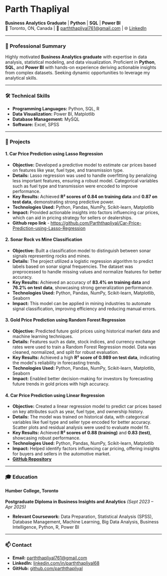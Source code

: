 # Parth Thapliyal  
**Business Analytics Graduate** | **Python** | **SQL** | **Power BI**  
📍 Toronto, ON, Canada | 📧 [parththapliyal761@gmail.com](mailto:parththapliyal761@gmail.com) | 🌐 [LinkedIn](https://www.linkedin.com/in/parththapliyal68)

---

### 📜 **Professional Summary**  
Highly motivated **Business Analytics graduate** with expertise in data analysis, statistical modeling, and data visualization. Proficient in **Python**, **SQL**, and **Power BI** with hands-on experience deriving actionable insights from complex datasets. Seeking dynamic opportunities to leverage my analytical skills.

---

### 🛠 **Technical Skills**  
- **Programming Languages:** Python, SQL, R  
- **Data Visualization:** Power BI, Matplotlib  
- **Database Management:** MySQL  
- **Software:** Excel, SPSS  

---

### 💼 **Projects**

#### **1. Car Price Prediction using Lasso Regression**  
- **Objective:** Developed a predictive model to estimate car prices based on features like year, fuel type, and transmission type.  
- **Details:** Lasso regression was used to handle overfitting by penalizing less important features, ensuring a robust model. Categorical variables such as fuel type and transmission were encoded to improve performance.  
- **Key Results:** Achieved **R² scores of 0.84 on training data** and **0.87 on test data**, demonstrating strong predictive power.  
- **Technologies Used:** Python, Pandas, NumPy, Scikit-learn, Matplotlib  
- **Impact:** Provided actionable insights into factors influencing car prices, which can aid in pricing strategy for sellers or dealerships.
- **Github repo link** - https://github.com/Parththapliyal/Car-Price-Prediction-using-Lasso-Regression 


#### **2. Sonar Rock vs Mine Classification**  
- **Objective:** Built a classification model to distinguish between sonar signals representing rocks and mines.  
- **Details:** The project utilized a logistic regression algorithm to predict labels based on sonar signal frequencies. The dataset was preprocessed to handle missing values and normalize features for better accuracy.  
- **Key Results:** Achieved an accuracy of **83.4% on training data** and **76.2% on test data**, showcasing strong generalization performance.  
- **Technologies Used:** Python, Pandas, NumPy, Scikit-learn, Matplotlib, Seaborn  
- **Impact:** This model can be applied in mining industries to automate signal classification, improving efficiency and reducing manual errors.   


#### **3. Gold Price Prediction using Random Forest Regression**  
- **Objective:** Predicted future gold prices using historical market data and machine learning techniques.  
- **Details:** Features such as date, stock indices, and currency exchange rates were used to train a Random Forest Regression model. Data was cleaned, normalized, and split for robust evaluation.  
- **Key Results:** Achieved a high **R² score of 0.989 on test data**, indicating the model's reliability in forecasting trends.  
- **Technologies Used:** Python, Pandas, NumPy, Scikit-learn, Matplotlib, Seaborn  
- **Impact:** Enabled better decision-making for investors by forecasting future trends in gold prices with high accuracy.  


#### **4. Car Price Prediction using Linear Regression**  
- **Objective:** Created a linear regression model to predict car prices based on key attributes such as year, fuel type, and ownership history.  
- **Details:** The model was trained on historical data, with categorical variables like fuel type and seller type encoded for better accuracy. Scatter plots and residual analysis were used to evaluate model fit.  
- **Key Results:** Achieved **R² scores of 0.88 (training)** and **0.83 (test)**, showcasing robust performance.  
- **Technologies Used:** Python, Pandas, NumPy, Scikit-learn, Matplotlib  
- **Impact:** Helped identify factors influencing car pricing, offering insights for buyers and sellers in the automotive market.  
- **[GitHub Repository](#)**  

---

### 🎓 **Education**  
#### Humber College, Toronto  
**Postgraduate Diploma in Business Insights and Analytics** *(Sept 2023 – Apr 2025)*  
- **Relevant Coursework:** Data Preparation, Statistical Analysis (SPSS), Database Management, Machine Learning, Big Data Analysis, Business Intelligence, Python, R, Power BI

---

### 📫 **Contact**  
- **Email:** [parththapliyal761@gmail.com](mailto:parththapliyal761@gmail.com)  
- **LinkedIn:** [linkedin.com/in/parththapliyal68](https://www.linkedin.com/in/parththapliyal68)  
- **GitHub:** [github.com/parththapliyal](https://github.com/parththapliyal)

